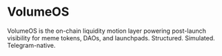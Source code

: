 # VolumeOS
VolumeOS is the on-chain liquidity motion layer powering post-launch visibility for meme tokens, DAOs, and launchpads.   Structured. Simulated. Telegram-native.
